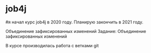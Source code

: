 # job4j

#я начал курс job4j в 2020 году. Планирую закончить в 2021 году.

Объединение зафиксированных изменений 
Задание: Объединение зафиксированных изменений

В курсе производилась работа с ветками git